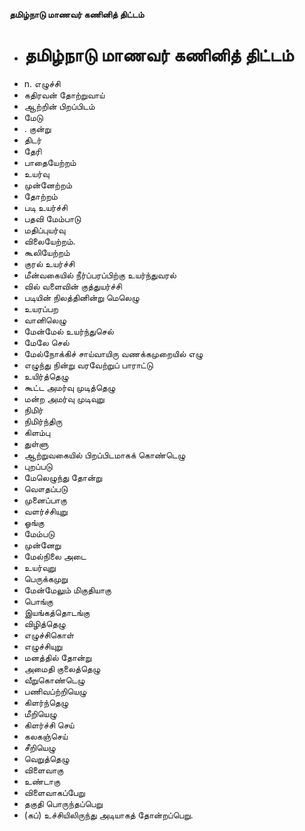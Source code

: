 **தமிழ்நாடு மாணவர் கணினித் திட்டம்**
- # தமிழ்நாடு மாணவர் கணினித் திட்டம்
- n. எழுச்சி
- கதிரவன் தோற்றுவாய்
- ஆற்றின் பிறப்பிடம்
- மேடு
- . குன்று
- திடர்
- தேரி
- பாதையேற்றம்
- உயர்வு
- முன்னேற்றம்
- தோற்றம்
- படி உயர்ச்சி
- பதவி மேம்பாடு
- மதிப்புயர்வு
- விலையேற்றம்.
- கூலியேற்றம்
- குரல் உயர்ச்சி
- மீன்வகையில் நீர்ப்பரப்பிற்கு உயர்ந்துவரல்
- வில் வளைவின் குத்துயர்ச்சி
- படியின் நிலத்தினின்று மெலெழு
- உயரப்பற
- வானிலெழு
- மேன்மேல் உயர்ந்துசெல்
- மேலே செல்
- மேல்நோக்கிச் சாய்வாயிரு வணக்கமுறையில் எழு
- எழுந்து நின்று வரவேற்றுப் பாராட்டு
- உயிர்த்தெழு
- கூட்ட அமர்வு முடித்தெழு
- மன்ற அமர்வு முடிவுறு
- நிமிர்
- நிமிர்ந்திரு
- கிளம்பு
- துள்ளு
- ஆற்றுவகையில் பிறப்பிடமாகக் கொண்டெழு
- புறப்படு
- மேலெழுந்து தோன்று
- வௌதப்படு
- முனைப்பாகு
- வளர்ச்சியுறு
- ஓங்கு
- மேம்படு
- முன்னேறு
- மேல்நிலை அடை
- உயர்வுறு
- பெருக்கமுறு
- மேன்மேலும் மிகுதியாகு
- பொங்கு
- இயங்கத்தொடங்கு
- விழித்தெழு
- எழுச்சிகொள்
- எழுச்சியுறு
- மனத்தில் தோன்று
- அமைதி குலைத்தெழு
- வீறுகொண்டெழு
- பணிவப்ற்றியெழு
- கிளர்ந்தெழு
- மீறியெழு
- கிளர்ச்சி செய்
- கலகஞ்செய்
- சீறியெழு
- வெறுத்தெழு
- விளைவாகு
- உண்டாகு
- விளைவாகப்பேறு
- தகுதி பொருந்தப்பெறு
- (கப்) உச்சியிலிருந்து அடியாகத் தோன்றப்பெறு.

